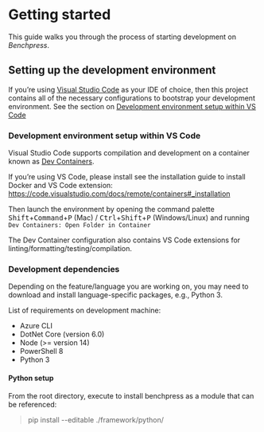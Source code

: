 # Getting started
This guide walks you through the process of starting development on *Benchpress*.

## Setting up the development environment

If you’re using [Visual Studio Code](https://code.visualstudio.com/) as your IDE of choice, then this project contains all of the necessary configurations to bootstrap your development environment. See the section on [Development environment setup within VS Code
](#development-environment-setup-within-vs-code)

### Development environment setup within VS Code
Visual Studio Code supports compilation and development on a container known as [Dev Containers](https://code.visualstudio.com/docs/remote/containers).

If you’re using VS Code, please install see the installation guide to install Docker and VS Code extension: https://code.visualstudio.com/docs/remote/containers#_installation

Then launch the environment by opening the command palette <kbd>Shift</kbd>+<kbd>Command</kbd>+<kbd>P</kbd> (Mac) / <kbd>Ctrl</kbd>+<kbd>Shift</kbd>+<kbd>P</kbd> (Windows/Linux) and running `Dev Containers: Open Folder in Container`

The Dev Container configuration also contains VS Code extensions for linting/formatting/testing/compilation.

### Development dependencies
Depending on the feature/language you are working on, you may need to download and install language-specific packages, e.g., Python 3.

List of requirements on development machine:

- Azure CLI
- DotNet Core (version 6.0)
- Node (>= version 14)
- PowerShell 8
- Python 3

#### Python setup
From the root directory, execute to install benchpress as a module that can be referenced:

> pip install --editable ./framework/python/


